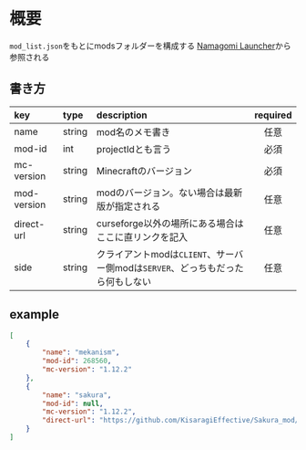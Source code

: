 # 概要

`mod_list.json`をもとにmodsフォルダーを構成する
[Namagomi Launcher](https://github.com/NamagomiNetwork/Namagomi-Launcher)から参照される

## 書き方
|key|type|description|required|
|:---|:---|:---|:--:|
|name|string|mod名のメモ書き|任意|
|mod-id|int|projectIdとも言う|必須|
|mc-version|string|Minecraftのバージョン|必須|
|mod-version|string|modのバージョン。ない場合は最新版が指定される|任意|
|direct-url|string|curseforge以外の場所にある場合はここに直リンクを記入|任意|
|side|string|クライアントmodは`CLIENT`、サーバー側modは`SERVER`、どっちもだったら何もしない|任意|


## example
```json
[
    {
        "name": "mekanism",
        "mod-id": 268560,
        "mc-version": "1.12.2"
    },
    {
        "name": "sakura",
        "mod-id": null,
        "mc-version": "1.12.2",
        "direct-url": "https://github.com/KisaragiEffective/Sakura_mod/releases/download/1.0.8-1.12.2%2Bflavored.ksrg.4/Sakura-1.0.8-1.12.2+flavored.ksrg.4.jar",
    }
]
```
